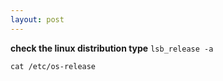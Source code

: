 ```yaml
---
layout: post
---
```

**check the linux distribution type**
```lsb_release -a```

```cat /etc/os-release```
